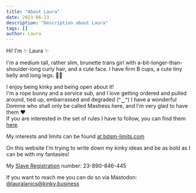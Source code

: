 ```yaml
---
title: "About Laura"
date: 2023-06-13
description: "Description about Laura"
tags: []
author: Laura
---
```


Hi! I'm ✨ Laura ✨

I'm a medium tall, rather slim, brunette trans girl with a-bit-longer-than-shoulder-long curly hair, and a cute face. I have firm B cups, a cute tiny belly and long legs. 💖🌸

I enjoy being kinky and being open about it!  
I'm a rope bunny and a service sub, and I love getting ordered and pulled around, tied up, embarrassed and degraded (^‿^) I have a wonderful Domme who shall only be called Mastress here, and I'm very glad to have them ♥️  
If you are interested in the set of rules I have to follow, you can find them [here](/rules/).

My interests and limits can be found [at bdsm-limits.com](/limits)

On this website I'm trying to write down my kinky ideas and be as bold as I can be with my fantasies!

My [Slave Registration](https://slavereg.com) number: 23-890-846-445

If you want to reach me you can do so via Mastodon: [@lauralanics@kinky.business](https://kinky.business/@lauralanics)